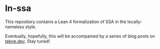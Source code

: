 # ln-ssa

This repository contains a Lean 4 formalization of SSA in the locally-nameless style.

Eventually, hopefully, this will be accompanied by a series of blog posts on
[tekne.dev](https://tekne.dev). Stay tuned!